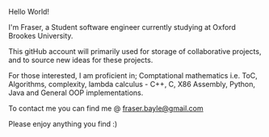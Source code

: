 Hello World!

I'm Fraser, a Student software engineer currently studying at Oxford Brookes University.

This gitHub account will primarily used for storage of collaborative projects, and to
source new ideas for these projects.

For those interested, I am proficient in; Comptational mathematics i.e. ToC, Algorithms,
complexity, lambda calculus - C++, C, X86 Assembly, Python, Java and General OOP implementations.

To contact me you can find me @ fraser.bayle@gmail.com

Please enjoy anything you find :)
